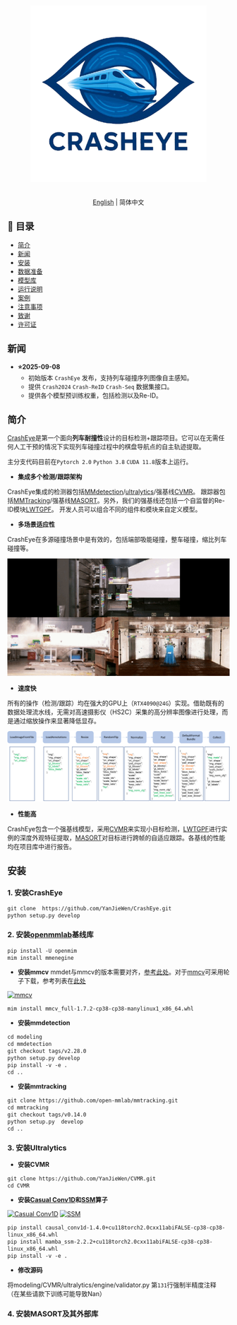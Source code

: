 <div align="center">
  <img src="assets/CrashEye-logo-removebg-preview.png" width="400"/>
  <div>&nbsp;</div>
</div>

<div align="center">

[English](README.md) | 简体中文

</div>

## 📖 目录
- [简介](#简介)
- [新闻](#新闻)
- [安装](#安装)
- [数据准备](#数据准备)
- [模型库](#模型库)
- [运行说明](#运行说明)
- [案例](#案例)
- [注意事项](#注意事项)
- [致谢](#致谢)
- [许可证](#许可证)

## 新闻
- **⭐2025-09-08**  
  - 初始版本 `CrashEye` 发布，支持列车碰撞序列图像自主感知。  
  - 提供 `Crash2024` `Crash-ReID` `Crash-Seq` 数据集接口。
  - 提供各个模型预训练权重，包括检测以及Re-ID。 

## 简介
[CrashEye](https://github.com/YanJieWen/CrashEye)是第一个面向**列车耐撞性**设计的目标检测+跟踪项目。它可以在无需任何人工干预的情况下实现列车碰撞过程中的棋盘导航点的自主轨迹提取。

主分支代码目前在``Pytorch 2.0`` ``Python 3.8`` ``CUDA 11.8``版本上运行。  

- **集成多个检测/跟踪架构**

CrashEye集成的检测器包括[MMdetection](https://github.com/open-mmlab/mmdetection)/[ultralytics](https://github.com/ultralytics/ultralytics)/强基线[CVMR](https://github.com/YanJieWen/CVMR)。
跟踪器包括[MMTracking](https://github.com/open-mmlab/mmtracking)/强基线[MASORT](https://github.com/YanJieWen/MASORT)。另外，我们的强基线还包括一个自监督的Re-ID模块[LWTGPF](https://github.com/YanJieWen/LWTGPF-2025)。
开发人员可以组合不同的组件和模块来自定义模型。  


- **多场景适应性**

CrashEye在多源碰撞场景中是有效的，包括端部吸能碰撞，整车碰撞，缩比列车碰撞等。  
<div align="center">
<img src="assets/trackres.gif" width="600"/>
</div>

- **速度快**

所有的操作（检测/跟踪）均在强大的GPU上（```RTX4090@24G```）实现。借助既有的数据处理流水线，无需对高速摄影仪（HS2C）采集的高分辨率图像进行处理，而是通过缩放操作来显著降低显存。  
<div align="center">
<img src="assets/data_pipeline.png" />
</div>

- **性能高**

CrashEye包含一个强基线模型，采用[CVMR](https://github.com/YanJieWen/CVMR)来实现小目标检测，[LWTGPF](https://github.com/YanJieWen/LWTGPF-2025)进行实例的深度外观特征提取，[MASORT](https://github.com/YanJieWen/MASORT)对目标进行跨帧的自适应跟踪。各基线的性能均在项目库中进行报告。

## 安装  

### 1. 安装CrashEye
```shell
git clone  https://github.com/YanJieWen/CrashEye.git
python setup.py develop
```
### 2. 安装[openmmlab](https://mmdetection.readthedocs.io/zh-cn/latest/get_started.html)基线库  
```shell
pip install -U openmim
mim install mmenegine
```
- **安装mmcv**
mmdet与mmcv的版本需要对齐，[参考此处](https://github.com/open-mmlab/mmtracking/blob/master/docs/zh_cn/install.md)。对于[mmcv](https://github.com/open-mmlab/mmcv)可采用轮子下载，参考列表在[此处](https://download.openmmlab.com/mmcv/dist/cu118/torch2.0/index.html)

[![mmcv](https://img.shields.io/badge/mmcv-1.7.2-blue)](https://drive.google.com/drive/folders/1pAr4dmMDkEW2Wvl4af2sknU2GPN2856S?usp=sharing)

```shell
mim install mmcv_full-1.7.2-cp38-cp38-manylinux1_x86_64.whl
```
- **安装mmdetection**
```shell
cd modeling
cd mmdetection
git checkout tags/v2.28.0
python setup.py develop
pip install -v -e .
cd ..
```
- **安装mmtracking**
```shell
git clone https://github.com/open-mmlab/mmtracking.git
cd mmtracking
git checkout tags/v0.14.0
python setup.py  develop
cd ..
```
### 3. 安装Ultralytics  

- **安装CVMR**
```shell
git clone https://github.com/YanJieWen/CVMR.git
cd CVMR
```
- **安装[Casual Conv1D](https://github.com/Dao-AILab/causal-conv1d/releases)和[SSM](https://github.com/state-spaces/mamba/releases)算子**

[![Casual Conv1D](https://img.shields.io/badge/CNN-cuda-blue)](https://drive.google.com/drive/folders/1pAr4dmMDkEW2Wvl4af2sknU2GPN2856S?usp=sharing)
[![SSM](https://img.shields.io/badge/Mamba-cuda-blue)](https://drive.google.com/drive/folders/1pAr4dmMDkEW2Wvl4af2sknU2GPN2856S?usp=sharing)

```shell
pip install causal_conv1d-1.4.0+cu118torch2.0cxx11abiFALSE-cp38-cp38-linux_x86_64.whl
pip install mamba_ssm-2.2.2+cu118torch2.0cxx11abiFALSE-cp38-cp38-linux_x86_64.whl
pip install -v -e .
```
- **修改源码**

将modeling/CVMR/ultralytics/engine/validator.py 第`131`行强制半精度注释 （在某些请款下训练可能导致Nan）

### 4. 安装MASORT及其外部库










